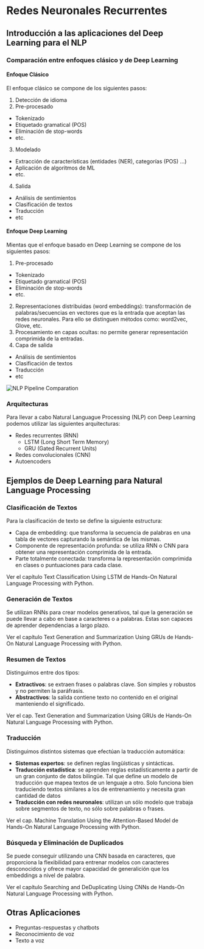 # Redes Neuronales Recurrentes

## Introducción a las aplicaciones del Deep Learning para el NLP

### Comparación entre enfoques clásico y de Deep Learning

#### Enfoque Clásico

El enfoque clásico se compone de los siguientes pasos:

1. Detección de idioma
2. Pre-procesado
  - Tokenizado
  - Etiquetado gramatical (POS)
  - Eliminación de stop-words
  - etc.
3. Modelado
  - Extracción de características (entidades (NER), categorías (POS) ...)
  - Aplicación de algoritmos de ML
  - etc.
4. Salida
  - Análisis de sentimientos
  - Clasificación de textos
  - Traducción
  - etc

#### Enfoque Deep Learning

Mientas que el enfoque basado en Deep Learning se compone de los siguientes pasos:

1. Pre-procesado
  - Tokenizado
  - Etiquetado gramatical (POS)
  - Eliminación de stop-words
  - etc.
2. Representaciones distribuidas (word embeddings): transformación de palabras/secuencias en vectores que es la entrada que aceptan las redes neuronales. Para ello se distinguen métodos como: word2vec, Glove, etc.
3. Procesamiento en capas ocultas: no permite generar representación comprimida de la entradas.
4. Capa de salida
  - Análisis de sentimientos
  - Clasificación de textos
  - Traducción
  - etc

![NLP Pipeline Comparation](assets/NLP_pipeline_comparation.png)

### Arquitecturas

Para llevar a cabo Natural Languague Processing (NLP) con Deep Learning podemos utilizar las siguientes arquitecturas:

- Redes recurrentes (RNN)
  - LSTM (Long Short Term Memory)
  - GRU (Gated Recurrent Units)
- Redes convolucionales (CNN)
- Autoencoders

## Ejemplos de Deep Learning para Natural Language Processing

### Clasificación de Textos

Para la clasificación de texto se define la siguiente estructura:

- Capa de embedding: que transforma la secuencia de palabras en una tabla de vectores capturando la semántica de las mismas.
- Componente de representación profunda: se utiliza RNN o CNN para obtener una representación comprimida de la entrada.
- Parte totalmente conectada: transforma la representación comprimida en clases o puntuaciones para cada clase.

Ver el capítulo Text Classification Using LSTM de Hands-On Natural Language Processing with Python.

### Generación de Textos

Se utilizan RNNs para crear modelos generativos, tal que la generación se puede llevar a cabo en base a caracteres o a palabras. Estas son capaces de aprender dependencias a largo plazo.

Ver el capítulo Text Generation and Summarization Using GRUs de Hands-On Natural Language Processing with Python.

### Resumen de Textos

Distinguimos entre dos tipos:

- **Extractivos**: se extraen frases o palabras clave. Son simples y robustos y no permiten la paráfrasis.
- **Abstractivos**:  la salida contiene texto no contenido en el original manteniendo el significado.

Ver el cap. Text Generation and Summarization Using GRUs de Hands-On Natural Language Processing with Python.

### Traducción

Distinguimos distintos sistemas que efectúan la traducción automática:

- **Sistemas expertos**: se definen reglas lingüísticas y sintácticas.
- **Traducción estadística**: se aprenden reglas estadísticamente a partir de un gran conjunto de datos bilingüe. Tal que define un modelo de traducción que mapea textos de un lenguaje a otro. Solo funciona bien traduciendo textos similares a los de entrenamiento y necesita gran cantidad de datos
- **Traducción con redes neuronales**: utilizan un sólo modelo que trabaja sobre segmentos de texto, no sólo sobre palabras o frases.

Ver el cap. Machine Translation Using the Attention-Based Model de Hands-On Natural Language Processing with Python.

### Búsqueda y Eliminación de Duplicados

Se puede conseguir utilizando una CNN basada en caracteres, que proporciona la flexibilidad para entrenar modelos con caracteres desconocidos y ofrece mayor capacidad de generalición que los embeddings a nivel de palabra.

Ver el capítulo Searching and DeDuplicating Using CNNs de Hands-On Natural Language Processing with Python.

## Otras Aplicaciones

- Preguntas-respuestas y chatbots
- Reconocimiento de voz
- Texto a voz
